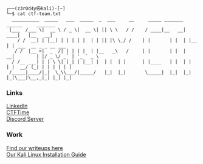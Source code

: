 ```console

┌──(z3r0d4y㉿kali)-[~]
└─$ cat ctf-team.txt
  __________  _____   ___  _____  _  ___     __     _____ _______ ______     _______                   
 |___  /___ \|  __ \ / _ \|  __ \| || \ \   / /    / ____|__   __|  ____|   |__   __|                  
    / /  __) | |__) | | | | |  | | || |\ \_/ /    | |       | |  | |__         | | ___  __ _ _ __ ___  
   / /  |__ <|  _  /| | | | |  | |__   _\   /     | |       | |  |  __|        | |/ _ \/ _` | '_ ` _ \ 
  / /__ ___) | | \ \| |_| | |__| |  | |  | |      | |____   | |  | |           | |  __/ (_| | | | | | |
 /_____|____/|_|  \_\\___/|_____/   |_|  |_|       \_____|  |_|  |_|           |_|\___|\__,_|_| |_| |_|

```

### Links
[LinkedIn](https://www.linkedin.com/company/z3r0d4y-team)  
[CTFTime](https://ctftime.org/team/223161)  
[Discord Server](https://discord.gg/ra2VpyYRcu)  

### Work
[Find our writeups here](https://github.com/Z3R0D4Y-Team/Writeups)  
[Our Kali Linux Installation Guide](https://github.com/Z3R0D4Y-Team/Kali-Installation)  

